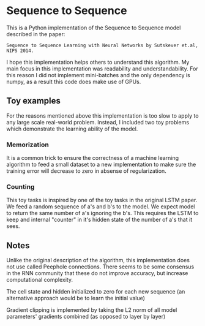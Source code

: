 # Sequence to Sequence

This is a Python implementation of the Sequence to Sequence model described in the paper:

    Sequence to Sequence Learning with Neural Networks by Sutskever et.al, NIPS 2014.

I hope this implementation helps others to understand this algorithm.  My main focus in this implementation was readability and understandability. For this reason I did not implement mini-batches and the only dependency is numpy, as a result this code does make use of GPUs.

## Toy examples

For the reasons mentioned above this implementation is too slow to apply to any large scale real-world problem. Instead, I included two toy problems which demonstrate the learning ability of the model.

###  Memorization

It is a common trick to ensure the correctness of a machine learning algorithm to feed a small dataset to a new implementation to make sure the training error will decrease to zero in absense of regularization.

### Counting

This toy tasks is inspired by one of the toy tasks in the original LSTM paper. We feed a random sequence of a's and b's to the model. We expect model to return the same number of a's ignoring the b's. This requires the LSTM to keep and internal "counter" in it's hidden state of the number of a's that it sees.

## Notes

Unlike the original description of the algorithm, this implementation does not use called Peephole connections. There seems to be some consensus in the RNN community that these do not improve accuracy, but increase computational complexity.

The cell state and hidden initialized to zero for each new sequence (an alternative approach would be to learn the initial value)

Gradient clipping is implemented by taking the L2 norm of all model parameters' gradients combined (as opposed to layer by layer)
